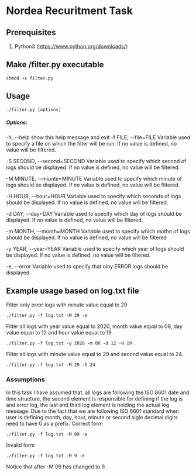 # Nordea Recuritment Task

## Prerequisites

1. Python3 (https://www.python.org/downloads/)

## Make /filter.py executable
```
chmod +x filter.py
```

## Usage 
```
./filter.py [options]
```
##### Options:
  -h, --help            show this help message and exit
  -f FILE, --file=FILE  Variable used to specify a file on which the filter
                        will be run. If no value is defined, no value will be
                        filtered.

  -S SECOND, --second=SECOND
                        Variable used to specify which second of logs should
                        be displayed. If no value is defined, no value will be
                        filtered.

  -M MINUTE, --miunte=MINUTE
                        Variable used to specify which minute of logs should
                        be displayed. If no value is defined, no value will be
                        filtered.

  -H HOUR, --hour=HOUR  Variable used to specify which seconds of logs should
                        be displayed. If no value is defined, no value will be
                        filtered.

  -d DAY, --day=DAY     Variable used to specify which day of logs should be
                        displayed. If no value is defined, no value will be
                        filtered.

  -m MONTH, --month=MONTH
                        Variable used to specify which mothn of logs should be
                        displayed. If no value is defined, no value will be
                        filtered

  -y YEAR, --year=YEAR  Variable used to specify which year of logs should be
                        displayed. If no value is defined, no value will be
                        filtered.

  -e, --error           Variable used to specify that olny ERROR logs should
                        be displayed.


## Example usage based on log.txt file

Filter only error logs with minute value equal to 29
```
./filter.py -f log.txt -M 29 -e
```

Filter all logs with year value equal to 2020, month value equal to 08, day value equal to 12 and hour value equal to 19.
```
./filter.py -f log.txt -y 2020 -m 08 -d 12 -H 19
```

Filter all logs with minute value equal to 29 and second value equal to 24.
```
./filter.py -f log.txt -M 29 -S 24
```

### Assumptions
In this task I have assumed that: all logs are following the ISO 8601 date and time structure, the second element is responsible for defining if the log is and error log, the last and third log element is holding the actual log message.
Due to the fact that we are following ISO 8601 standard when user is defining month, day, hour, minute or second sigle decimal digits need to have 0 as a prefix.
Correct form
```
./filter.py -f log.txt -M 09 -e
``` 
Invalid form
```
./filter.py -f log.txt -M 9 -e
``` 
Notice that after -M 09 has changed to 9.
